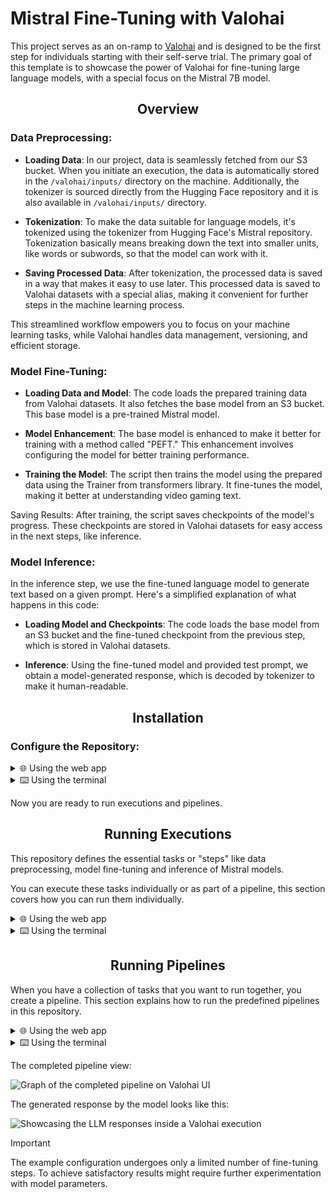 # Mistral Fine-Tuning with Valohai

This project serves as an on-ramp to [Valohai][vh] and is designed to be the first step for individuals starting with their self-serve trial.
The primary goal of this template is to showcase the power of Valohai for fine-tuning large language models, with a special focus on the Mistral 7B model.

[vh]: https://valohai.com/
[app]: https://app.valohai.com

## <div align="center">Overview</div>

### **Data Preprocessing**:

* **Loading Data**:
In our project, data is seamlessly fetched from our S3 bucket. 
When you initiate an execution, the data is automatically stored in the `/valohai/inputs/` directory on the machine. Additionally, the tokenizer is sourced directly from the Hugging Face repository and it is also available in `/valohai/inputs/` directory.

* **Tokenization**: To make the data suitable for language models, it's tokenized using the tokenizer from Hugging Face's Mistral repository. Tokenization basically means breaking down the text into smaller units, like words or subwords, so that the model can work with it.

* **Saving Processed Data**: After tokenization, the processed data is saved in a way that makes it easy to use later. This processed data is saved to Valohai datasets with a special alias, making it convenient for further steps in the machine learning process.

This streamlined workflow empowers you to focus on your machine learning tasks, while Valohai handles data management, versioning, and efficient storage.

### **Model Fine-Tuning**:

* **Loading Data and Model**: The code loads the prepared training data from Valohai datasets. It also fetches the base model from an S3 bucket. This base model is a pre-trained Mistral model.

* **Model Enhancement**: The base model is enhanced to make it better for training with a method called "PEFT." This enhancement involves configuring the model for better training performance.

* **Training the Model**: The script then trains the model using the prepared data using the Trainer from transformers library. It fine-tunes the model, making it better at understanding video gaming text.

Saving Results: After training, the script saves checkpoints of the model's progress. These checkpoints are stored in Valohai datasets for easy access in the next steps, like inference.

### **Model Inference**:

In the inference step, we use the fine-tuned language model to generate text based on a given prompt. Here's a simplified explanation of what happens in this code:

* **Loading Model and Checkpoints**: The code loads the base model from an S3 bucket and the fine-tuned checkpoint from the previous step, which is stored in Valohai datasets.

* **Inference**: Using the fine-tuned model and provided test prompt, we obtain a model-generated response, which is decoded by tokenizer to make it human-readable.

## <div align="center">Installation</div>

### Configure the Repository:

<details>
<summary>🌐 Using the web app</summary>

Login to [the Valohai web app][app] and create a new project.

Configure this repository as the project's repository, by following these steps:

1. Go to your project's page.
2. Navigate to the Settings tab.
3. Under the Repository section, locate the URL field.
4. Enter the URL of this repository.
5. Click on the Save button to save the changes.
</details>

<details>
<summary>⌨️ Using the terminal</summary>

To run your code on Valohai using the terminal, follow these steps:

1. Install Valohai on your machine by running the following command:
```bash
pip install valohai-cli
```

2. Log in to Valohai from the terminal using the command:
```bash
vh login
```

3. Create a project for your Valohai workflow.
Start by creating a directory for your project:
```bash
mkdir valohai-mistral-example
cd valohai-mistral-example
```

Then, create the Valohai project:
```bash
vh project create
```

4. Clone the repository to your local machine:
```bash
git clone https://github.com/valohai/mistral-example.git .
```

</details>

Now you are ready to run executions and pipelines.

## <div align="center">Running Executions</div>

This repository defines the essential tasks or "steps" like data preprocessing, model fine-tuning and inference of Mistral models.

You can execute these tasks individually or as part of a pipeline, this section covers how you can run them individually.

<details>
<summary>🌐 Using the web app</summary>

1. Go to the Executions tab in your project.
2. Create a new execution by selecting the predefined steps: _data-preprocess_, _finetune_, _inference_.
3. Customize the execution parameters if needed.
4. Start the execution to run the selected step.
 
 ![Create execution page on Valohai UI](https://github.com/valohai/mistral-example/blob/main/screenshots/create_execution.jpeg?raw=true)

</details>

<details>
<summary>⌨️ Using the terminal</summary>

To run individual steps, execute the following command:
```bash
vh execution run <step-name> --adhoc
```

For example, to run the preprocess-dataset step, use the command:
```bash
vh execution run data-preprocess --adhoc
```

</details>

## <div align="center">Running Pipelines</div>

When you have a collection of tasks that you want to run together, you create a pipeline. This section explains how to run the predefined pipelines in this repository.

<details>
<summary>🌐 Using the web app</summary>

1. Navigate to the Pipelines tab.
2. Create a new pipeline and select out the blueprint _training-pipeline_.
3. Create pipeline from template.
4. Configure the pipeline settings.
5. Create pipeline.

![Choosing of pipeline blueprint on Valohai UI](https://github.com/valohai/mistral-example/blob/main/screenshots/create_pipeline.jpeg?raw=true)

</details>

<details>
<summary>⌨️ Using the terminal</summary>

To run pipelines, use the following command:

```bash
vh pipeline run <pipeline-name> --adhoc
```

For example, to run our pipeline, use the command:
```bash
vh pipeline run training-pipeline --adhoc
```
</details>

The completed pipeline view:

![Graph of the completed pipeline on Valohai UI](https://github.com/valohai/mistral-example/blob/main/screenshots/completed_pipeline.jpeg?raw=true)

The generated response by the model looks like this:

![Showcasing the LLM responses inside a Valohai execution](https://github.com/valohai/mistral-example/blob/main/screenshots/inference_result.jpeg?raw=true)

> [!IMPORTANT]
> The example configuration undergoes only a limited number of fine-tuning steps. To achieve satisfactory results might require further experimentation with model parameters.
